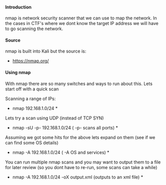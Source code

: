 #### Introduction

nmap is network security scanner that we can use to map the network. In the cases in CTF's where we dont know the target IP address we will have 
to go scanning the network. 

#### Source

nmap is built into Kali but the source is: 

- https://nmap.org/

#### Using nmap

With nmap there are so many switches and ways to run about this. Lets start off with a quick scan

Scanning a range of IPs:

* nmap 192.168.1.0/24 *

Lets try a scan using UDP (instead of TCP SYN)

* nmap -sU -p- 192.168.1.0/24  ( -p- scans all ports) *

Assuming we got some hits for the above lets expand on them (see if we can find some OS details)

* nmap -A 192.168.1.0/24  ( -A OS and services) *

You can run multiple nmap scans and you may want to output them to a file for later review (so you dont have to re-run, some scans can take a while)

* nmap -A 192.168.1.0/24 -oX output.xml (outputs to an xml file) *
